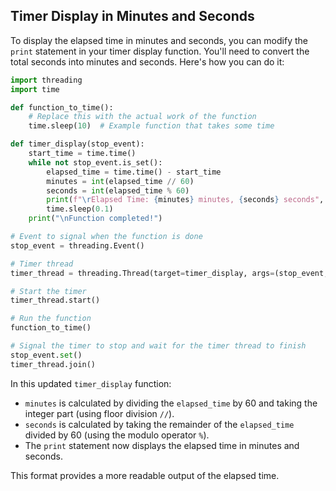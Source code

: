 ## Timer Display in Minutes and Seconds

To display the elapsed time in minutes and seconds, you can modify the `print` statement in your timer display function. You'll need to convert the total seconds into minutes and seconds. Here's how you can do it:

```python
import threading
import time

def function_to_time():
    # Replace this with the actual work of the function
    time.sleep(10)  # Example function that takes some time

def timer_display(stop_event):
    start_time = time.time()
    while not stop_event.is_set():
        elapsed_time = time.time() - start_time
        minutes = int(elapsed_time // 60)
        seconds = int(elapsed_time % 60)
        print(f"\rElapsed Time: {minutes} minutes, {seconds} seconds", end="")
        time.sleep(0.1)
    print("\nFunction completed!")

# Event to signal when the function is done
stop_event = threading.Event()

# Timer thread
timer_thread = threading.Thread(target=timer_display, args=(stop_event,))

# Start the timer
timer_thread.start()

# Run the function
function_to_time()

# Signal the timer to stop and wait for the timer thread to finish
stop_event.set()
timer_thread.join()
```

In this updated `timer_display` function:

- `minutes` is calculated by dividing the `elapsed_time` by 60 and taking the integer part (using floor division `//`).
- `seconds` is calculated by taking the remainder of the `elapsed_time` divided by 60 (using the modulo operator `%`).
- The `print` statement now displays the elapsed time in minutes and seconds.

This format provides a more readable output of the elapsed time.
